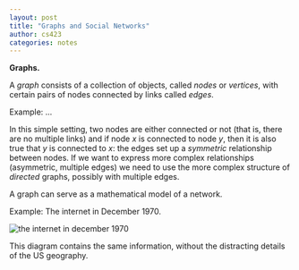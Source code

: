 ```yaml
---
layout: post
title: "Graphs and Social Networks"
author: cs423
categories: notes
---
```


**Graphs.**

A _graph_ consists of a collection of objects, called _nodes_ or _vertices_,
with certain pairs of nodes connected by links called _edges_.

Example: ...

In this simple setting, two nodes are either connected or not (that
is, there are no multiple links) and if node $x$ is connected to node
$y$, then it is also true that $y$ is connected to $x$: the edges set
up a _symmetric_ relationship between nodes.  If we want to express
more complex relationships (asymmetric, multiple edges) we need to use
the more complex structure of _directed_ graphs, possibly with
multiple edges.

<div class="note">
    A graph can serve as a mathematical model of a network.
</div>

Example: The internet in December 1970.

![the internet in december 1970][arpa]

This diagram contains the same information, without the distracting details of
the US geography.

<div id="arpa"></div>

<script>
var width = 500,
    height = 300;

var color = d3.scale.category10();

var force = d3.layout.force()
    .charge(-200)
    .gravity(0.05)
    .linkDistance(80)
    .size([width, height]);

var svg = d3.select("#arpa").append("svg")
    .attr("width", width)
    .attr("height", height);

d3.json("/data/arpa.json", function(error, graph) {
  force
      .nodes(graph.nodes)
      .links(graph.links)
      .start();

  var link = svg.selectAll(".link")
      .data(graph.links)
    .enter().append("line")
      .attr("class", "link")
      .style("stroke", function(d) { return color(d.value); })
      .style("stroke-width", function(d) { return 4; });

  // Create the groups under svg
  var groups = svg.selectAll('g.group')
    .data(graph.nodes)
    .enter()
    .append('g')
    .classed('group', true);

  var node = groups
      .append("circle")
      .attr("class", "node")
      .attr("r", 5)
      .style("fill", function(d) { return color(d.group); })
      .call(force.drag);

  node.append("title")
      .text(function(d) { return d.name; });

  var label = groups
      .append("text")
      .attr("dx", 6)
      .text(function(d) { return d.name; });

  // Merge images and text for update.
  node = svg.selectAll("circle, text");

  force.on("tick", function() {
    link.attr("x1", function(d) { return d.source.x; })
        .attr("y1", function(d) { return d.source.y; })
        .attr("x2", function(d) { return d.target.x; })
        .attr("y2", function(d) { return d.target.y; });

  // Translate the groups
  groups.attr("transform", function(d) { 
    return 'translate(' + [d.x, d.y] + ')'; 
  });    

//    node.attr("cx", function(d) { return d.x; })
//        .attr("cy", function(d) { return d.y; });
  });
});

</script>

[arpa]: http://som.csudh.edu/cis/lpress/history/arpamaps/f7dec1970.jpg "The Internet in December 1970"